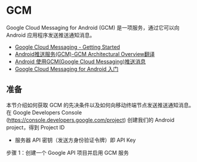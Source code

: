 # GCM

Google Cloud Messaging for Android (GCM) 是一项服务，通过它可以向 Android 应用程序发送推送通知消息。

- [Google Cloud Messaging - Getting Started](http://www.android-doc.com/guide/google/gcm/gs.html)
- [Android推送服务(GCM)-GCM Architectural Overview翻译](http://blog.csdn.net/junjieking/article/details/8443830)
- [Android 使用GCM(Google Cloud Messaging)推送消息](http://my.oschina.net/nicsun/blog/98184)
- [Google Cloud Messaging for Android 入门](docs.aws.amazon.com/zh_cn/sns/latest/dg/mobile-push-gcm.html)

## 准备

本节介绍如何获取 GCM 的先决条件以及如何向移动终端节点发送推送通知消息。
在 Google Developers Console (https://console.developers.google.com/project) 创建我们的 Android project，得到 Project ID

* 服务器 API 密钥（发送方身份验证令牌）即 API Key

步骤 1：创建一个 Google API 项目并启用 GCM 服务
